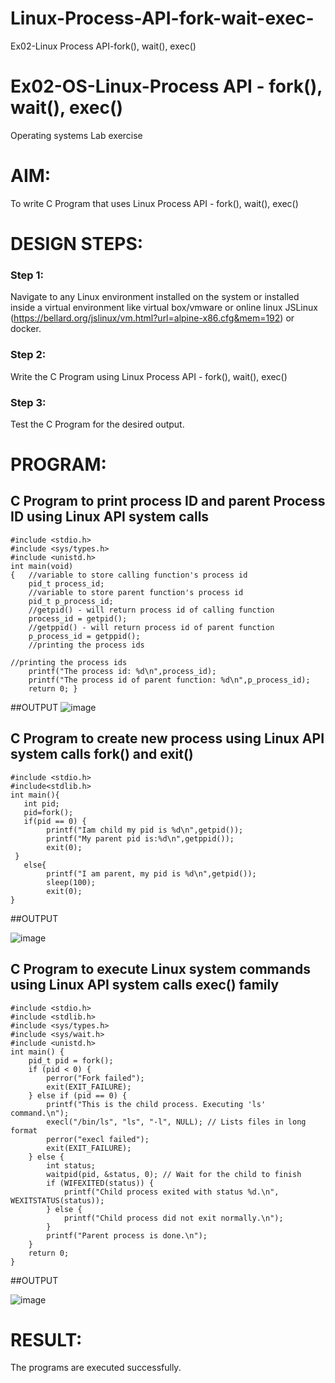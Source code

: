 # Linux-Process-API-fork-wait-exec-
Ex02-Linux Process API-fork(), wait(), exec()
# Ex02-OS-Linux-Process API - fork(), wait(), exec()
Operating systems Lab exercise


# AIM:
To write C Program that uses Linux Process API - fork(), wait(), exec()

# DESIGN STEPS:

### Step 1:

Navigate to any Linux environment installed on the system or installed inside a virtual environment like virtual box/vmware or online linux JSLinux (https://bellard.org/jslinux/vm.html?url=alpine-x86.cfg&mem=192) or docker.

### Step 2:

Write the C Program using Linux Process API - fork(), wait(), exec()

### Step 3:

Test the C Program for the desired output. 

# PROGRAM:

## C Program to print process ID and parent Process ID using Linux API system calls
```
#include <stdio.h>
#include <sys/types.h>
#include <unistd.h>
int main(void)
{	//variable to store calling function's process id
	pid_t process_id;
	//variable to store parent function's process id
	pid_t p_process_id;
	//getpid() - will return process id of calling function
	process_id = getpid();
	//getppid() - will return process id of parent function
	p_process_id = getppid();
	//printing the process ids

//printing the process ids
	printf("The process id: %d\n",process_id);
	printf("The process id of parent function: %d\n",p_process_id);
	return 0; }
```
##OUTPUT
![image](https://github.com/user-attachments/assets/1cf6d53a-babc-4140-99ed-609d57269480)
## C Program to create new process using Linux API system calls fork() and exit()
```
#include <stdio.h>
#include<stdlib.h>
int main(){
   int pid; 
   pid=fork(); 
   if(pid == 0) {
        printf("Iam child my pid is %d\n",getpid());   
        printf("My parent pid is:%d\n",getppid()); 
        exit(0);
 } 
   else{ 
        printf("I am parent, my pid is %d\n",getpid()); 
        sleep(100); 
        exit(0);
} 
```
##OUTPUT

![image](https://github.com/user-attachments/assets/3851d795-ff9d-4228-aa20-66b8fa191394)
## C Program to execute Linux system commands using Linux API system calls exec() family
```
#include <stdio.h>
#include <stdlib.h>
#include <sys/types.h>
#include <sys/wait.h>
#include <unistd.h>
int main() {
    pid_t pid = fork();
    if (pid < 0) {
        perror("Fork failed");
        exit(EXIT_FAILURE);
    } else if (pid == 0) {
        printf("This is the child process. Executing 'ls' command.\n");
        execl("/bin/ls", "ls", "-l", NULL); // Lists files in long format
        perror("execl failed");
        exit(EXIT_FAILURE);
    } else {
        int status;
        waitpid(pid, &status, 0); // Wait for the child to finish
        if (WIFEXITED(status)) {
            printf("Child process exited with status %d.\n", WEXITSTATUS(status));
        } else {
            printf("Child process did not exit normally.\n");
        }
        printf("Parent process is done.\n");
    }
    return 0;
}

```

##OUTPUT

![image](https://github.com/user-attachments/assets/6e8e9a80-a36d-4deb-98b1-5fcb0688c13e)

# RESULT:
The programs are executed successfully.
